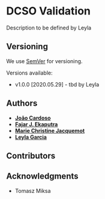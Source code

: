 # DCSO Validation

Description to be defined by Leyla

## Versioning

We use [SemVer](http://semver.org/) for versioning.

Versions available:

* v1.0.0 [2020.05.29] - tbd by Leyla

## Authors

* **[João Cardoso](https://github.com/JoaoMFCardoso)**
* **[Fajar J. Ekaputra](https://github.com/fekaputra)**
* **[Marie Christine Jacquemot](https://github.com/JacquemotMC)**
* **[Leyla Garcia](https://github.com/ljgarcia)**

## Contributors

## Acknowledgments

* Tomasz Miksa
